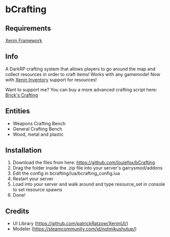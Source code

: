 # bCrafting

## Requirements

[Xenin Framework](https://steamcommunity.com/sharedfiles/filedetails/?id=1900562881)

## Info

A DarkRP crafting system that allows players to go around the map and collect resources in order to craft items!
Works with any gamemode! Now with [Xenin Inventory](https://www.gmodstore.com/market/view/xenin-inventory) support for resources!

Want to support me? You can buy a more advanced crafting script here: [Brick's Crafting](https://www.gmodstore.com/market/view/brick-s-crafting-quests-mining-inventory)

## Entities

- Weapons Crafting Bench
- General Crafting Bench
- Wood, metal and plastic

## Installation

1. Download the files from here: https://github.com/louiefox/bCrafting
2. Drag the folder inside the .zip file into your server's garrysmod/addons
3. Edit the config in bcrafting/lua/bcrafting_config.lua
4. Restart your server
5. Load into your server and walk around and type resource_set in console to set resource spawns
6. Done!

## Credits

- UI Library (https://github.com/patrickRatzow/XeninUI/)
- Modeler (https://steamcommunity.com/id/notmikushutup/)



